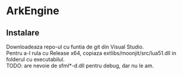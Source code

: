 # ArkEngine
## Instalare
Downloadeaza repo-ul cu funtia de git din Visual Studio. <br/>
Pentru a-l rula cu Release x64, copiaza extlibs/moonjit/src/lua51.dll in folderul cu executabilul. <br/>
TODO: are nevoie de sfml*-d.dll pentru debug, dar nu le am.
